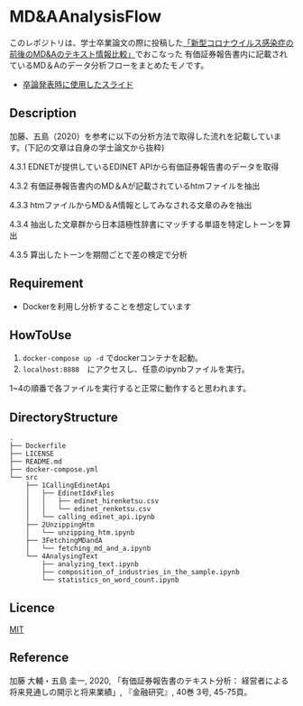 # MD&AAnalysisFlow

このレポジトリは、学士卒業論文の際に投稿した[「新型コロナウイルス感染症の前後のMD&Aのテキスト情報比較」](https://drive.google.com/file/d/1cyu_EBnWecTnuDMNGoXt4YML9Z8GoCXd/view?usp=sharing)でおこなった
有価証券報告書内に記載されているMD＆Aのデータ分析フローをまとめたモノです。
- [卒論発表時に使用したスライド](https://drive.google.com/file/d/1vtTZ9GF8Ic3Ff3TQl6j5i4cyhWPQK0u9/view?usp=sharing)

## Description

加藤、五島（2020）を参考に以下の分析方法で取得した流れを記載しています。(下記の文章は自身の学士論文から抜粋)


4.3.1 EDNETが提供しているEDINET APIから有価証券報告書のデータを取得

4.3.2 有価証券報告書内のMD＆Aが記載されているhtmファイルを抽出 

4.3.3 htmファイルからMD＆A情報としてみなされる文章のみを抽出 

4.3.4 抽出した文章群から日本語極性辞書にマッチする単語を特定しトーンを算出

4.3.5 算出したトーンを期間ごとで差の検定で分析

## Requirement

- Dockerを利用し分析することを想定しています

## HowToUse

1. `docker-compose up -d` でdockerコンテナを起動。
2. `localhost:8888`　にアクセスし、任意のipynbファイルを実行。

1~4の順番で各ファイルを実行すると正常に動作すると思われます。

## DirectoryStructure
```
.
├── Dockerfile
├── LICENSE
├── README.md
├── docker-compose.yml
└── src
    ├── 1CallingEdinetApi
    │   ├── EdinetIdxFiles
    │   │   ├── edinet_hirenketsu.csv
    │   │   └── edinet_renketsu.csv
    │   └── calling_edinet_api.ipynb
    ├── 2UnzippingHtm
    │   └── unzipping_htm.ipynb
    ├── 3FetchingMDandA
    │   └── fetching_md_and_a.ipynb
    └── 4AnalysingText
        ├── analyzing_text.ipynb
        ├── composition_of_industries_in_the_sample.ipynb
        └── statistics_on_word_count.ipynb
```

## Licence

[MIT](https://github.com/tcnksm/tool/blob/master/LICENCE)

## Reference
加藤 大輔・五島 圭一, 2020, 「有価証券報告書のテキスト分析： 経営者による将来見通しの開示と将来業績」, 『金融研究』, 40巻 3号, 45-75頁。
